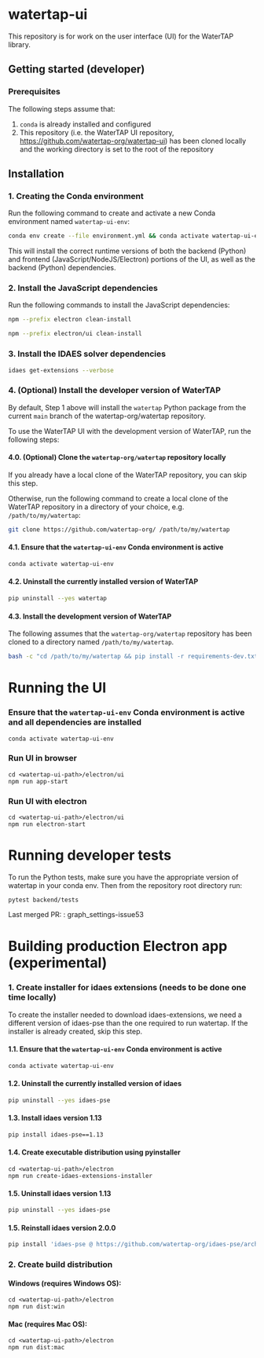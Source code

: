 # watertap-ui

This repository is for work on the user interface (UI) for the WaterTAP library.

## Getting started (developer)

### Prerequisites

The following steps assume that:

1. `conda` is already installed and configured
2. This repository (i.e. the WaterTAP UI repository, https://github.com/watertap-org/watertap-ui) has been cloned locally and the working directory is set to the root of the repository

## Installation

### 1. Creating the Conda environment

Run the following command to create and activate a new Conda environment named `watertap-ui-env`:

```sh
conda env create --file environment.yml && conda activate watertap-ui-env
```

This will install the correct runtime versions of both the backend (Python) and frontend (JavaScript/NodeJS/Electron) portions of the UI, as well as the backend (Python) dependencies.

### 2. Install the JavaScript dependencies

Run the following commands to install the JavaScript dependencies:

```sh
npm --prefix electron clean-install
```

```sh
npm --prefix electron/ui clean-install
```

### 3. Install the IDAES solver dependencies

```sh
idaes get-extensions --verbose
```

### 4. (Optional) Install the developer version of WaterTAP

By default, Step 1 above will install the `watertap` Python package from the current `main` branch of the watertap-org/watertap repository.

To use the WaterTAP UI with the development version of WaterTAP, run the following steps:

#### 4.0. (Optional) Clone the `watertap-org/watertap` repository locally

If you already have a local clone of the WaterTAP repository, you can skip this step.

Otherwise, run the following command to create a local clone of the WaterTAP repository in a directory of your choice, e.g. `/path/to/my/watertap`:

```sh
git clone https://github.com/watertap-org/ /path/to/my/watertap
```

#### 4.1. Ensure that the `watertap-ui-env` Conda environment is active

```sh
conda activate watertap-ui-env
```

#### 4.2. Uninstall the currently installed version of WaterTAP

```sh
pip uninstall --yes watertap
```

#### 4.3. Install the development version of WaterTAP

The following assumes that the `watertap-org/watertap` repository has been cloned to a directory named `/path/to/my/watertap`.

```sh
bash -c "cd /path/to/my/watertap && pip install -r requirements-dev.txt"
```

# Running the UI

### Ensure that the `watertap-ui-env` Conda environment is active and all dependencies are installed

```console
conda activate watertap-ui-env
```

### Run UI in browser

```console
cd <watertap-ui-path>/electron/ui
npm run app-start
```

### Run UI with electron

```console
cd <watertap-ui-path>/electron/ui
npm run electron-start
```

# Running developer tests

To run the Python tests, make sure you have the appropriate version of watertap in your conda env.  Then from the repository root directory run:

`pytest backend/tests`


Last merged PR: : graph_settings-issue53


# Building production Electron app (experimental)

### 1. Create installer for idaes extensions (needs to be done one time locally)

To create the installer needed to download idaes-extensions, we need a different version of idaes-pse than the one required to run watertap. If the installer is already created, skip this step.  
  
#### 1.1. Ensure that the `watertap-ui-env` Conda environment is active

```sh
conda activate watertap-ui-env
```

#### 1.2. Uninstall the currently installed version of idaes

```sh
pip uninstall --yes idaes-pse
```

#### 1.3. Install idaes version 1.13 

```sh
pip install idaes-pse==1.13
```

#### 1.4. Create executable distribution using pyinstaller

```console
cd <watertap-ui-path>/electron
npm run create-idaes-extensions-installer
```

#### 1.5. Uninstall idaes version 1.13

```sh
pip uninstall --yes idaes-pse
```

#### 1.5. Reinstall idaes version 2.0.0

```sh
pip install 'idaes-pse @ https://github.com/watertap-org/idaes-pse/archive/2.0.0.dev3.watertap.22.08.11.zip'
```

### 2. Create build distribution

#### Windows (requires Windows OS):

```console
cd <watertap-ui-path>/electron
npm run dist:win
```

#### Mac (requires Mac OS):


```console
cd <watertap-ui-path>/electron
npm run dist:mac
```